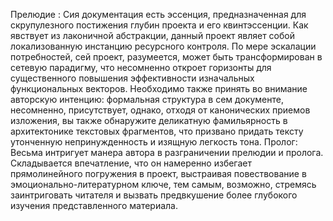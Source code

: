 Прелюдие :
Сия документация есть эссенция, предназначенная для скрупулезного постижения глубин проекта и его квинтэссенции.
Как явствует из лаконичной абстракции, данный проект являет собой локализованную инстанцию ресурсного контроля. По мере эскалации потребностей, сей проект, разумеется, может быть трансформирован в сетевую парадигму, что несомненно откроет горизонты для существенного повышения эффективности изначальных функциональных векторов.
Необходимо также принять во внимание авторскую интенцию: формальная структура в сем документе, несомненно, присутствует, однако, отходя от канонических приемов изложения, вы также обнаружите деликатную фамильярность в архитектонике текстовых фрагментов, что призвано придать тексту утонченную непринужденность и изящную легкость тона.
Пролог:
Весьма интригует манера автора в разграничении прелюдии и пролога. Складывается впечатление, что он намеренно избегает прямолинейного погружения в проект, выстраивая повествование в эмоционально-литературном ключе, тем самым, возможно, стремясь заинтриговать читателя и вызвать предвкушение более глубокого изучения представленного материала.

